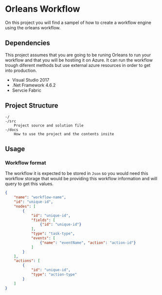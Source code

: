 # Orleans Workflow
On this project you will find a sampel of how to create a workflow engine using the orleans workflow. 


## Dependencies
This project assumes that you are going to be runing Orleans to run your workflow and that you will be hostiing it on Azure. It can run the workflow trough diferent methods but  use external azure resources in order to get into production.

- Visual Studio 2017
- .Net Framework 4.6.2
- Servcie Fabric

## Project Structure
    -/
    -/src
        Project source and solution file
    -/docs
        How to use the project and the contents insite

## Usage

### Workflow format
The workflow it is expected to be stored in `Json` so you would need this workflow storage that would be providing this workflow information and will query to get this values. 

```json
{
    "name": "workflow-name",
    "id": "unique-id",
    "nodes": [
        {
            "id": "unique-id",
            "fields": [
                {"id": "unique-id"}
            ],
            "type": "task-type",
            "events": [
                {"name": "eventName", "action": "action-id"}
            ]
        }
    ],
    "actions": [
        {
            "id": "unique-id",
            "type": "action-type"
        }
    ]
}
```
